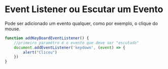 # Event Listener ou Escutar um Evento

Pode ser adicionado um evento qualquer, como por exemplo, o clique do mouse.

```javascript
function addKeyBoardEventListener() {
    //primeiro paramêtro é o evento que deve ser "escutado"
    document.addEventListener('keydown', (event) => {
        alert("Clicou")
    })
}
```